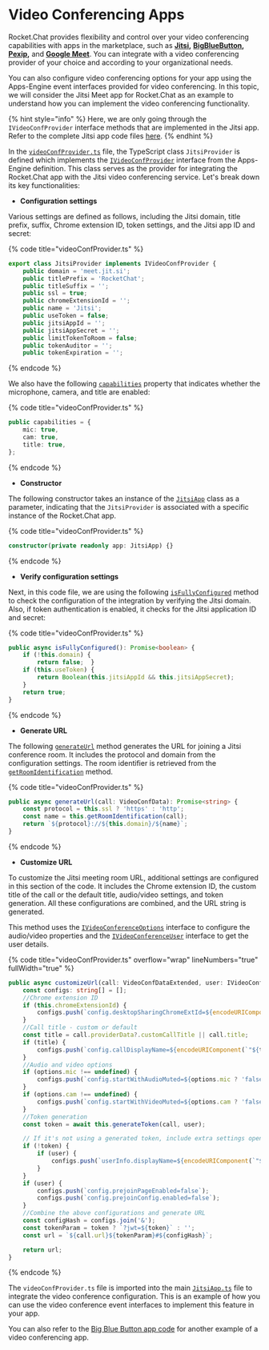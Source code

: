 # Video Conferencing Apps

Rocket.Chat provides flexibility and control over your video conferencing capabilities with apps in the marketplace, such as [**Jitsi**](https://www.rocket.chat/apps/jitsi-meet)**,** [**BigBlueButton**](https://www.rocket.chat/apps/bigbluebutton)**,** [**Pexip**](https://www.rocket.chat/apps/pexip)**,** and [**Google Meet**](https://www.rocket.chat/apps/google-meet). You can integrate with a video conferencing provider of your choice and according to your organizational needs.

You can also configure video conferencing options for your app using the Apps-Engine event interfaces provided for video conferencing. In this topic, we will consider the Jitsi Meet app for Rocket.Chat as an example to understand how you can implement the video conferencing functionality.

{% hint style="info" %}
Here, we are only going through the `IVideoConfProvider` interface methods that are implemented in the Jitsi app. Refer to the complete Jitsi app code files [here](https://github.com/RocketChat/Apps.Jitsi).
{% endhint %}

In the [`videoConfProvider.ts`](https://github.com/RocketChat/Apps.Jitsi/blob/master/src/videoConfProvider.ts) file, the TypeScript class `JitsiProvider` is defined which implements the [`IVideoConfProvider`](https://rocketchat.github.io/Rocket.Chat.Apps-engine/interfaces/videoConfProviders\_IVideoConfProvider.IVideoConfProvider.html) interface from the Apps-Engine definition. This class serves as the provider for integrating the Rocket.Chat app with the Jitsi video conferencing service. Let's break down its key functionalities:

* **Configuration settings**

Various settings are defined as follows, including the Jitsi domain, title prefix, suffix, Chrome extension ID, token settings, and the Jitsi app ID and secret:

{% code title="videoConfProvider.ts" %}
```typescript
export class JitsiProvider implements IVideoConfProvider {
	public domain = 'meet.jit.si';
	public titlePrefix = 'RocketChat';
	public titleSuffix = '';
	public ssl = true;
	public chromeExtensionId = '';
	public name = 'Jitsi';
	public useToken = false;
	public jitsiAppId = '';
	public jitsiAppSecret = '';
	public limitTokenToRoom = false;
	public tokenAuditor = '';
	public tokenExpiration = '';
```
{% endcode %}

We also have the following [`capabilities`](https://rocketchat.github.io/Rocket.Chat.Apps-engine/interfaces/videoConfProviders\_IVideoConfProvider.IVideoConfProvider.html#capabilities) property that indicates whether the microphone, camera, and title are enabled:

{% code title="videoConfProvider.ts" %}
```typescript
public capabilities = {
    mic: true,
    cam: true,
    title: true,
};
```
{% endcode %}

* **Constructor**

The following constructor takes an instance of the [`JitsiApp`](https://github.com/RocketChat/Apps.Jitsi/blob/master/src/JitsiApp.ts) class as a parameter, indicating that the `JitsiProvider` is associated with a specific instance of the Rocket.Chat app.

{% code title="videoConfProvider.ts" %}
```typescript
constructor(private readonly app: JitsiApp) {}
```
{% endcode %}

* **Verify configuration settings**

Next, in this code file, we are using the following [`isFullyConfigured`](https://rocketchat.github.io/Rocket.Chat.Apps-engine/interfaces/videoConfProviders\_IVideoConfProvider.IVideoConfProvider.html#isFullyConfigured) method to check the configuration of the integration by verifying the Jitsi domain. Also, if token authentication is enabled, it checks for the Jitsi application ID and secret:

{% code title="videoConfProvider.ts" %}
```typescript
public async isFullyConfigured(): Promise<boolean> {
	if (!this.domain) {
		return false;  }
	if (this.useToken) {
		return Boolean(this.jitsiAppId && this.jitsiAppSecret);
	}
	return true;
}
```
{% endcode %}

* **Generate URL**

The following [`generateUrl`](https://rocketchat.github.io/Rocket.Chat.Apps-engine/interfaces/videoConfProviders\_IVideoConfProvider.IVideoConfProvider.html#generateUrl) method generates the URL for joining a Jitsi conference room. It includes the protocol and domain from the configuration settings. The room identifier is retrieved from the  [`getRoomIdentification`](https://github.com/RocketChat/Apps.Jitsi/blob/8c06f5102961c6808eaea66c2a454fb3bc7a8638/src/videoConfProvider.ts#L57) method.

{% code title="videoConfProvider.ts" %}
```typescript
public async generateUrl(call: VideoConfData): Promise<string> {
	const protocol = this.ssl ? 'https' : 'http';
	const name = this.getRoomIdentification(call);
	return `${protocol}://${this.domain}/${name}`;
}
```
{% endcode %}

* **Customize URL**

To customize the Jitsi meeting room URL, additional settings are configured in this section of the code. It includes the Chrome extension ID, the custom title of the call or the default title, audio/video settings, and token generation. All these configurations are combined, and the URL string is generated.

This method uses the [`IVideoConferenceOptions`](https://rocketchat.github.io/Rocket.Chat.Apps-engine/interfaces/videoConfProviders\_IVideoConferenceOptions.IVideoConferenceOptions.html) interface to configure the audio/video properties and the [`IVideoConferenceUser`](https://rocketchat.github.io/Rocket.Chat.Apps-engine/interfaces/videoConferences\_IVideoConferenceUser.IVideoConferenceUser.html) interface to get the user details.

{% code title="videoConfProvider.ts" overflow="wrap" lineNumbers="true" fullWidth="true" %}
```typescript
public async customizeUrl(call: VideoConfDataExtended, user: IVideoConferenceUser, options: IVideoConferenceOptions): Promise<string> {
	const configs: string[] = [];
	//Chrome extension ID
	if (this.chromeExtensionId) {
		configs.push(`config.desktopSharingChromeExtId=${encodeURIComponent(`"${this.chromeExtensionId}"`)}`);
	}
	//Call title - custom or default
	const title = call.providerData?.customCallTitle || call.title;
	if (title) {		
		configs.push(`config.callDisplayName=${encodeURIComponent(`"${title}"`)}`);
	}
	//Audio and video options
	if (options.mic !== undefined) {
		configs.push(`config.startWithAudioMuted=${options.mic ? 'false' : 'true'}`);
	}
	if (options.cam !== undefined) {
		configs.push(`config.startWithVideoMuted=${options.cam ? 'false' : 'true'}`);
	}
	//Token generation
	const token = await this.generateToken(call, user);

	// If it's not using a generated token, include extra settings openly
	if (!token) {
		if (user) {
			configs.push(`userInfo.displayName=${encodeURIComponent(`"${user.name}"`)}`);
		}
	}
	if (user) {
		configs.push(`config.prejoinPageEnabled=false`);
		configs.push(`config.prejoinConfig.enabled=false`);
	}
	//Combine the above configurations and generate URL
	const configHash = configs.join('&');
	const tokenParam = token ? `?jwt=${token}` : '';
	const url = `${call.url}${tokenParam}#${configHash}`;

	return url;
}
```
{% endcode %}

The `videoConfProvider.ts` file is imported into the main [`JitsiApp.ts`](https://github.com/RocketChat/Apps.Jitsi/blob/master/src/JitsiApp.ts) file to integrate the video conference configuration. This is an example of how you can use the video conference event interfaces to implement this feature in your app.

You can also refer to the [Big Blue Button app code](https://github.com/RocketChat/Apps.BigBlueButton) for another example of a video conferencing app.

